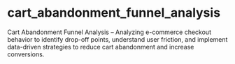 # cart_abandonment_funnel_analysis
Cart Abandonment Funnel Analysis – Analyzing e-commerce checkout behavior to identify drop-off points, understand user friction, and implement data-driven strategies to reduce cart abandonment and increase conversions.
